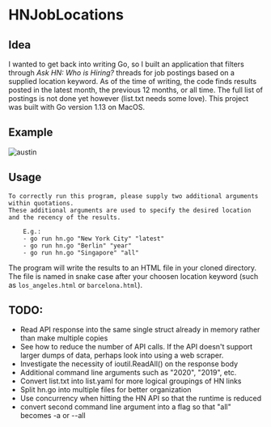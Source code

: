 # HNJobLocations


## Idea
I wanted to get back into writing Go, so I built an application that filters through *Ask HN: Who is Hiring?* threads for job postings based on a supplied location keyword. As of the time of writing, the code finds results posted in the latest month, the previous 12 months, or all time. The full list of postings is not done yet however (list.txt needs some love). This project was built with Go version 1.13 on MacOS.

## Example 
![austin](https://user-images.githubusercontent.com/13093517/83374930-25f08700-a39b-11ea-8aac-288c03b997bd.gif)

## Usage
```
To correctly run this program, please supply two additional arguments within quotations.
These additional arguments are used to specify the desired location and the recency of the results.
	
	E.g.:
	- go run hn.go "New York City" "latest"
	- go run hn.go "Berlin" "year"
	- go run hn.go "Singapore" "all"
```
The program will write the results to an HTML file in your cloned directory. The file is named in snake case after your choosen location keyword (such as `los_angeles.html` or `barcelona.html`).

## TODO:

- Read API response into the same single struct already in memory rather than make multiple copies
- See how to reduce the number of API calls. If the API doesn't support larger dumps of data, perhaps look into using a web scraper.
- Investigate the necessity of ioutil.ReadAll() on the response body
- Additional command line arguments such as "2020", "2019", etc.
- Convert list.txt into list.yaml for more logical groupings of HN links
- Split hn.go into multiple files for better organization
- Use concurrency when hitting the HN API so that the runtime is reduced 
- convert second command line argument into a flag so that "all" becomes -a or --all
